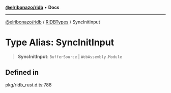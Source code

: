 [**@elribonazo/ridb**](../../../README.md) • **Docs**

***

[@elribonazo/ridb](../../../README.md) / [RIDBTypes](../README.md) / SyncInitInput

# Type Alias: SyncInitInput

> **SyncInitInput**: `BufferSource` \| `WebAssembly.Module`

## Defined in

pkg/ridb\_rust.d.ts:788
